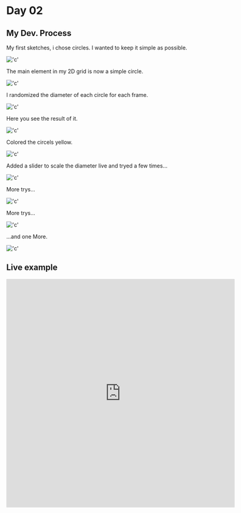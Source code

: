 # Day 02


## My Dev. Process
My first sketches, i chose circles. I wanted to keep it simple as possible.

!['c'](../../assets/images/skizze.jpg)

The main element in my 2D grid is now a simple circle.

!['c'](../../assets/images/circleblack1.JPG)

I randomized the diameter of each circle for each frame.

!['c'](../../assets/images/code22.jpg)

Here you see the result of it.

!['c'](../../assets/images/circleblack3.JPG)

Colored the circels yellow.

!['c'](../../assets/images/circle4.JPG)

Added a slider to scale the diameter live and tryed a few times...

!['c'](../../assets/images/fullcodefav.JPG)

More trys...

!['c'](../../assets/images/circlesizewhite.JPG)

More trys...

!['c'](../../assets/images/circlesizeblack2.JPG)

...and one More.

!['c'](../../assets/images/circlesizewhite3.JPG)

## Live example
<iframe src="http://127.0.0.1:5500/p5js/Day2 Grids & Iterative Patterns/index.html" width="600" height="600" frameborder="0" allow="autoplay; fullscreen; picture-in-picture" allowfullscreen></iframe>


